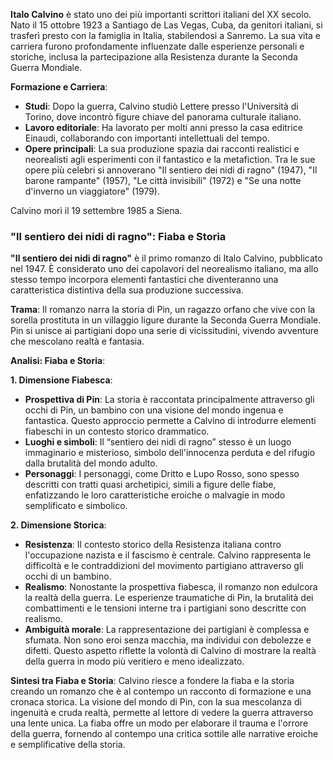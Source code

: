 **Italo Calvino** è stato uno dei più importanti scrittori italiani del XX secolo. Nato il 15 ottobre 1923 a Santiago de Las Vegas, Cuba, da genitori italiani, si trasferì presto con la famiglia in Italia, stabilendosi a Sanremo. La sua vita e carriera furono profondamente influenzate dalle esperienze personali e storiche, inclusa la partecipazione alla Resistenza durante la Seconda Guerra Mondiale.

**Formazione e Carriera**:

- **Studi**: Dopo la guerra, Calvino studiò Lettere presso l'Università di Torino, dove incontrò figure chiave del panorama culturale italiano.
- **Lavoro editoriale**: Ha lavorato per molti anni presso la casa editrice Einaudi, collaborando con importanti intellettuali del tempo.
- **Opere principali**: La sua produzione spazia dai racconti realistici e neorealisti agli esperimenti con il fantastico e la metafiction. Tra le sue opere più celebri si annoverano "Il sentiero dei nidi di ragno" (1947), "Il barone rampante" (1957), "Le città invisibili" (1972) e "Se una notte d'inverno un viaggiatore" (1979).

Calvino morì il 19 settembre 1985 a Siena.

### "Il sentiero dei nidi di ragno": Fiaba e Storia

**"Il sentiero dei nidi di ragno"** è il primo romanzo di Italo Calvino, pubblicato nel 1947. È considerato uno dei capolavori del neorealismo italiano, ma allo stesso tempo incorpora elementi fantastici che diventeranno una caratteristica distintiva della sua produzione successiva.

**Trama**: Il romanzo narra la storia di Pin, un ragazzo orfano che vive con la sorella prostituta in un villaggio ligure durante la Seconda Guerra Mondiale. Pin si unisce ai partigiani dopo una serie di vicissitudini, vivendo avventure che mescolano realtà e fantasia.

**Analisi: Fiaba e Storia**:

**1. Dimensione Fiabesca**:

- **Prospettiva di Pin**: La storia è raccontata principalmente attraverso gli occhi di Pin, un bambino con una visione del mondo ingenua e fantastica. Questo approccio permette a Calvino di introdurre elementi fiabeschi in un contesto storico drammatico.
- **Luoghi e simboli**: Il “sentiero dei nidi di ragno” stesso è un luogo immaginario e misterioso, simbolo dell'innocenza perduta e del rifugio dalla brutalità del mondo adulto.
- **Personaggi**: I personaggi, come Dritto e Lupo Rosso, sono spesso descritti con tratti quasi archetipici, simili a figure delle fiabe, enfatizzando le loro caratteristiche eroiche o malvagie in modo semplificato e simbolico.

**2. Dimensione Storica**:

- **Resistenza**: Il contesto storico della Resistenza italiana contro l'occupazione nazista e il fascismo è centrale. Calvino rappresenta le difficoltà e le contraddizioni del movimento partigiano attraverso gli occhi di un bambino.
- **Realismo**: Nonostante la prospettiva fiabesca, il romanzo non edulcora la realtà della guerra. Le esperienze traumatiche di Pin, la brutalità dei combattimenti e le tensioni interne tra i partigiani sono descritte con realismo.
- **Ambiguità morale**: La rappresentazione dei partigiani è complessa e sfumata. Non sono eroi senza macchia, ma individui con debolezze e difetti. Questo aspetto riflette la volontà di Calvino di mostrare la realtà della guerra in modo più veritiero e meno idealizzato.

**Sintesi tra Fiaba e Storia**: Calvino riesce a fondere la fiaba e la storia creando un romanzo che è al contempo un racconto di formazione e una cronaca storica. La visione del mondo di Pin, con la sua mescolanza di ingenuità e cruda realtà, permette al lettore di vedere la guerra attraverso una lente unica. La fiaba offre un modo per elaborare il trauma e l'orrore della guerra, fornendo al contempo una critica sottile alle narrative eroiche e semplificative della storia.